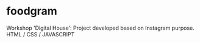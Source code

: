 # foodgram
Workshop 'Digital House': Project developed based on Instagram purpose.
HTML / CSS / JAVASCRIPT
